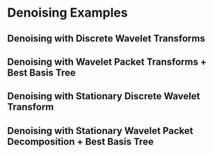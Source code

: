 # Denoising Examples

## Denoising with Discrete Wavelet Transforms

## Denoising with Wavelet Packet Transforms + Best Basis Tree

## Denoising with Stationary Discrete Wavelet Transform

## Denoising with Stationary Wavelet Packet Decomposition + Best Basis Tree